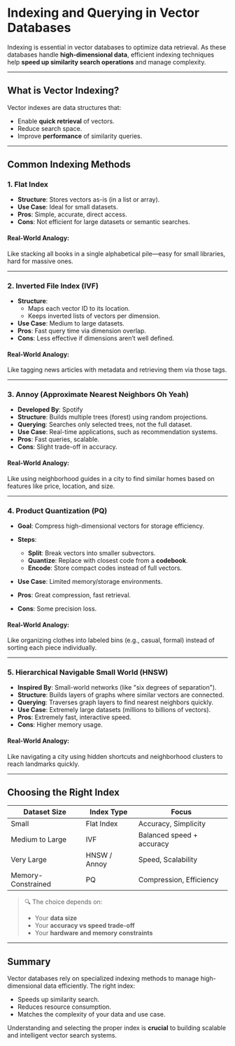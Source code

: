 
# Indexing and Querying in Vector Databases

Indexing is essential in vector databases to optimize data retrieval. As these databases handle **high-dimensional data**, efficient indexing techniques help **speed up similarity search operations** and manage complexity.

---

## What is Vector Indexing?

Vector indexes are data structures that:
- Enable **quick retrieval** of vectors.
- Reduce search space.
- Improve **performance** of similarity queries.

---

## Common Indexing Methods

### 1. **Flat Index**
- **Structure**: Stores vectors as-is (in a list or array).
- **Use Case**: Ideal for small datasets.
- **Pros**: Simple, accurate, direct access.
- **Cons**: Not efficient for large datasets or semantic searches.

#### Real-World Analogy:
Like stacking all books in a single alphabetical pile—easy for small libraries, hard for massive ones.

---

### 2. **Inverted File Index (IVF)**
- **Structure**:
  - Maps each vector ID to its location.
  - Keeps inverted lists of vectors per dimension.
- **Use Case**: Medium to large datasets.
- **Pros**: Fast query time via dimension overlap.
- **Cons**: Less effective if dimensions aren’t well defined.

#### Real-World Analogy:
Like tagging news articles with metadata and retrieving them via those tags.

---

### 3. **Annoy (Approximate Nearest Neighbors Oh Yeah)**
- **Developed By**: Spotify
- **Structure**: Builds multiple trees (forest) using random projections.
- **Querying**: Searches only selected trees, not the full dataset.
- **Use Case**: Real-time applications, such as recommendation systems.
- **Pros**: Fast queries, scalable.
- **Cons**: Slight trade-off in accuracy.

#### Real-World Analogy:
Like using neighborhood guides in a city to find similar homes based on features like price, location, and size.

---

### 4. **Product Quantization (PQ)**
- **Goal**: Compress high-dimensional vectors for storage efficiency.
- **Steps**:
  - **Split**: Break vectors into smaller subvectors.
  - **Quantize**: Replace with closest code from a **codebook**.
  - **Encode**: Store compact codes instead of full vectors.

- **Use Case**: Limited memory/storage environments.
- **Pros**: Great compression, fast retrieval.
- **Cons**: Some precision loss.

#### Real-World Analogy:
Like organizing clothes into labeled bins (e.g., casual, formal) instead of sorting each piece individually.

---

### 5. **Hierarchical Navigable Small World (HNSW)**
- **Inspired By**: Small-world networks (like "six degrees of separation").
- **Structure**: Builds layers of graphs where similar vectors are connected.
- **Querying**: Traverses graph layers to find nearest neighbors quickly.
- **Use Case**: Extremely large datasets (millions to billions of vectors).
- **Pros**: Extremely fast, interactive speed.
- **Cons**: Higher memory usage.

#### Real-World Analogy:
Like navigating a city using hidden shortcuts and neighborhood clusters to reach landmarks quickly.

---

## Choosing the Right Index

| Dataset Size       | Index Type     | Focus              |
|--------------------|----------------|--------------------|
| Small              | Flat Index     | Accuracy, Simplicity |
| Medium to Large    | IVF            | Balanced speed + accuracy |
| Very Large         | HNSW / Annoy   | Speed, Scalability |
| Memory-Constrained | PQ             | Compression, Efficiency |

> 🔍 The choice depends on:  
> - Your **data size**
> - Your **accuracy vs speed trade-off**
> - Your **hardware and memory constraints**

---

## Summary

Vector databases rely on specialized indexing methods to manage high-dimensional data efficiently. The right index:
- Speeds up similarity search.
- Reduces resource consumption.
- Matches the complexity of your data and use case.

Understanding and selecting the proper index is **crucial** to building scalable and intelligent vector search systems.

